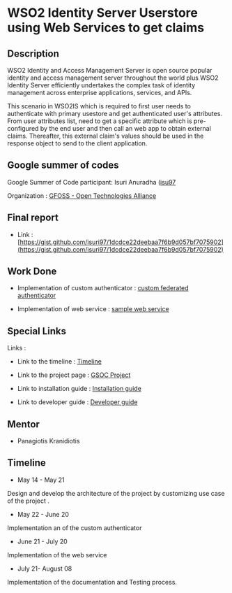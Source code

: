 
# WSO2 Identity Server Userstore using Web Services to get claims


**Description**
---

WSO2 Identity and Access Management Server is open source popular identity and access management server throughout the world plus WSO2 Identity Server efficiently undertakes the complex task of identity management across enterprise applications, services, and APIs.

This scenario in WSO2IS which is required to first user needs to authenticate with primary usestore and get authenticated user's attributes. From user attributes list, need to get a specific attribute which is pre-configured by the end user and then call an web app to obtain external claims. Thereafter, this external claim's values should be used in the response object to send to the client application.

**Google summer of codes**
---

Google Summer of Code participant: Isuri Anuradha ([isu97](https://github.com)

Organization : [GFOSS - Open Technologies Alliance](https://gfoss.eu)

**Final report**
---

- Link : [https://gist.github.com/isuri97/1dcdce22deebaa7f6b9d057bf7075902](https://gist.github.com/isuri97/1dcdce22deebaa7f6b9d057bf7075902)

**Work Done**
---

- Implementation of custom authenticator : [custom federated authenticator](https://github.com/eellak/gsoc2018-wso2/tree/master/components/org.wso2.carbon.identity.sample.custom.authenticator)

- Implementation of web service : [sample web service](https://github.com/eellak/gsoc2018-wso2/tree/master/components/sample_web_application)


**Special Links**
---
 Links :

* Link to the timeline : [Timeline](https://docs.google.com/spreadsheets/d/1oHRgznE82yOQ7dBfqKD3IIba4ZlfTBd8lKsjUgp_fRU/edit?usp=sharing)

* Link to the project page : [GSOC Project](https://summerofcode.withgoogle.com/projects/#5787476321370112)

* Link to installation guide : [Installation guide](https://github.com/eellak/gsoc2018-wso2/wiki/Installation-Guide)

* Link to developer guide : [Developer guide](https://github.com/eellak/gsoc2018-wso2/wiki/Developer-Guide)

**Mentor**
---
- Panagiotis Kranidiotis

**Timeline**
---
- May 14 - May 21

Design and develop the architecture of the project by customizing use case of the project .

- May 22 - June 20

 Implementation an of the custom authenticator

- June 21 - July 20

Implementation of  the web service

- July 21- August 08

Implementation of the  documentation and Testing process.

